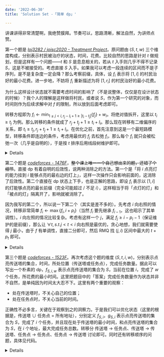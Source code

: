 ```yaml
---
date: '2022-06-30'
title: 'Solution Set -「简单 dp」'

---
```


讲课讲得非常清楚啊，我绝赞膜拜。节奏可以，思路清晰，解法自然，为讲师点赞。

第一个题是 [*loj3282 / joisc2020 - Treatment Project*](https://loj.ac/p/3282)。原问题由 $\left(S, t, w\right)$ 三个维度构成，分别表示村民被治疗的状态，时间，花费。比较自然的思路是针对 $t$ 做规划，但是这样有一个问题——$t$ 和 $S$ 是息息相关的，若从 $t$ 入手则几乎不得不记录 $S$，这是不被接受的。考虑直接 $S$ 入手。如果我可以考虑一段连续的区间而不是子序列，是不是复杂度一定会降？那么考察前缀，具体，设 $f_i$ 表示将 $[1, i]$ 的村民治好的最小花费。进一步地，不妨将 $f_i$ 重新描述为将 $[1, r_i]$ 的村民治好的最小花费。

为什么这样设计状态就不需要考虑时间的影响了（不是说整体，仅仅是在设计状态的时候）？我个人的理解是这样做将村民，或者说 $S$，作为第一个研究的对象，而时间则作为后续求解中对 $f$ 的限制，所以放到后面考虑即可。

转移方程即为 $\displaystyle f_i\gets\min_{1\leqslant j<i,r_j-l_i+1\geqslant|t_i-t_j|}\{f_j\}+w_i$。将绝对值拆开，这里以 $t_i\geqslant t_j$ 为例。那么转移的条件就成了 $r_j+t_j+1\geqslant t_i+l_i$。那么现在转移有二维偏序的关系，即 $t_i\geqslant t_j,r_j+t_j+1\geqslant t_i+l_i$。在优化之前，首先注意到这是一个最短路模型，转移条件即连边的条件，考虑用最优的 $f_j$ 去松弛 $f_i$，那么每个 $f_i$ 就只会被松弛一次（几乎是自明的），于是按 $t$ 排序后用线段树维护即可。

<details>

```cpp
#include <bits/stdc++.h>
using namespace std;
// implementation: time-ordered
using ll = long long;
using pli = pair<ll, int>;
const ll inf = 1e18;
int n, m;
ll dp[100100];
struct node {
    int l, r, t;
    ll w;
} a[100100];
priority_queue<pli, vector<pli>, greater<pli>> q; // slacked
struct segment_tree {
    ll mix[400100], miy[400100];
    void pull(int now) {
        mix[now] = min(mix[now*2], mix[now*2+1]);
        miy[now] = min(miy[now*2], miy[now*2+1]);
    }
    void ins(int pos, ll x, ll y, int now=1, int l=1, int r=n) {
        if (l == r) {
            mix[now] = x, miy[now] = y;
            return;
        }
        int mid = (l+r)/2;
        if (mid >= pos) ins(pos, x, y, now*2, l, mid);
        else ins(pos, x, y, now*2+1, mid+1, r);
        pull(now);
    }
    void slackx(int lq, int rq, ll lim, ll dlt, int now=1, int l=1, int r=n) {
        if (lq > rq || l > rq || r < lq || mix[now] > lim) return;
        if (l == r) {
            dp[l] = dlt+a[l].w;
            q.emplace(dp[l], l);
            mix[now] = miy[now] = inf;
            return;
        }
        int mid = (l+r)/2;
        slackx(lq, rq, lim, dlt, now*2, l, mid);
        slackx(lq, rq, lim, dlt, now*2+1, mid+1, r);
        pull(now);
    }
    void slacky(int lq, int rq, ll lim, ll dlt, int now=1, int l=1, int r=n) {
        if (lq > rq || l > rq || r < lq || miy[now] > lim) return;
        if (l == r) {
            dp[l] = dlt+a[l].w;
            q.emplace(dp[l], l);
            mix[now] = miy[now] = inf;
            return;
        }
        int mid = (l+r)/2;
        slacky(lq, rq, lim, dlt, now*2, l, mid);
        slacky(lq, rq, lim, dlt, now*2+1, mid+1, r);
        pull(now);
    }
} sgt;
signed main() {
    ios::sync_with_stdio(0);
    cin.tie(0);
    cin >> m >> n;
    for (int i=1;i<=n;++i) {
        dp[i] = inf;
        cin >> a[i].t >> a[i].l >> a[i].r >> a[i].w;
    }
    sort(a+1, a+n+1, [&](node a, node b) {
        return a.t < b.t;
    });
    for (int i=1;i<=n;++i) {
        if (a[i].l == 1) {
            dp[i] = a[i].w;
            q.emplace(dp[i], i);
            sgt.ins(i, inf, inf);
        }
        else {
            sgt.ins(i, a[i].l-a[i].t, a[i].l+a[i].t);
        }
    }
    while (!q.empty()) {
        // use nodes slacked to slack other nodes
        int x = q.top().second;
        q.pop();
        sgt.slackx(1, x-1, a[x].r-a[x].t+1, dp[x]);
        sgt.slacky(x+1, n, a[x].r+a[x].t+1, dp[x]);
    }
    ll ans = inf;
    for (int i=1;i<=n;++i) {
        if (a[i].r == m) {
            ans = min(ans, dp[i]);
        }
    }
    if (ans == inf) cout << "-1\n";
    else cout << ans << "\n";
    return 0;
}
```

</details>

第二个题是 [*codeforces - 1476F*](http://codeforces.com/problemset/problem/1476/F)，~~整个课上唯一一个自己想出来的题，还错了个细节~~。直接 dp 有着自明的后效性，说两种消除之的方法。第一个是「将 $i$ 点亮灯的能力挂到 $i$ 能够点亮的最右边的灯上」，这样一次操作只会影响前面的，这消除了后效性。第二个直接在 dp 状态上下手，也是正解的思路，即设 $f_i$ 表示以 $[1, i]$ 的灯能够点亮的最长前缀（完全可能超过 / 不足 $i$），这样相当于将「点灯的灯」和「被点的灯」隔离开了，影响就被消除了。

因为我写的第二个，所以说一下第二个（其实是差不多的）。先考虑 $i$ 向右照的情况，转移非常简单 $f_i\gets\max\{f_i, i+p_i\}$（当然 $f_i$ 要先继承 $f_{i-1}$，这也昭示了其单调性）。$i$ 向左照的情况比较复杂。考虑有这样一个 $j$，满足 $f_j\geqslant i-p_i-1$（保证维护的是前缀），那么让 $\forall t,s.t.j<t<i$ 向右照是最优的，贪心地想，我们就需要使得 $j$ 最小，由于 $f$ 有单调性，直接二分即可，然后 RMQ 找 $(j, i)$ 区间中最大的 $t+p_t$ 即可。

<details>

```cpp
#include <bits/stdc++.h>
using namespace std;
int n, p[300100], dp[300100], dp2[20][300100], lgs[300100], pre[300100], isl[300100];
int get(int l, int r) {
    if (l > r) return 0;
    int k = lgs[r-l+1];
    return max(dp2[k][l], dp2[k][r-(1<<k)+1]);
}
void print(int now) {
    if (now == 0) return;
    print(pre[now]);
    if (isl[now]) {
        cout << "R";
        return;
    }
    for (int i=pre[now]+1; i<now; ++i) cout << "R";
    cout << "L";
}
void solve() {
    cin >> n;
    for (int i=1;i<=n;++i) {
        cin >> p[i];
        dp2[0][i] = i+p[i];
    }
    for (int i=1;(1<<i)<=n;++i) {
        for (int j=1;j+(1<<i)-1<=n;++j) {
            dp2[i][j] = max(dp2[i-1][j], dp2[i-1][j+(1<<(i-1))]);
        }
    }
    pre[1] = 0, isl[1] = 1;
    for (int i=2;i<=n;++i) {
        dp[i] = dp[i-1], pre[i] = i-1, isl[i] = 1;
        if (dp[i-1] >= i) {
            dp[i] = max(dp[i], i+p[i]);
        }
        int l = 0, r = i-1, j = -1, mid;
        while (l <= r) {
            mid = (l+r)/2;
            if (dp[mid] >= i-p[i]-1) r = mid-1, j = mid;
            else l = mid+1;
        }
        if (j == -1) continue;
        if (max(i-1, get(j+1, i-1)) >= dp[i]) {
            isl[i] = 0, pre[i] = j;
        }
        dp[i] = max({dp[i], i-1, get(j+1, i-1)});
    }
    if (dp[n] >= n) {
        cout << "YES\n";
        print(n);
        cout << "\n";
        return;
    }
    cout << "NO\n";
}
signed main() {
    ios::sync_with_stdio(0);
    cin.tie(0);
    int tt;
    for (int i=2; i<300100; ++i) {
        lgs[i] = lgs[i>>1]+1;
    }
    for (cin>>tt;tt--;) {
        solve();
    }
}
```

</details>

第三个题是 [*codeforces - 1523F*](http://codeforces.com/problemset/problem/1523/F)。再次考虑这个题的维度 $(S, t, i, w)$，分别表示点亮传送塔的集合，时间，所处位置（传送塔或任务点），完成任务数量。据此可以写出一个朴素的 dp，$f_{S, i, w}$ 表示点亮传送塔的集合为 $S$，当前在位置 $i$，完成了 $w$ 个任务，所花费的最小时间。这里把题目中的「答案」完成任务数量作为状态并非不自然，是单纯因为时间太大忍不下。这里有两个重要的观察：

- 处在传送塔时，不关心自己的位置；
- 处在任务点时，不关心当前的时间。

正确性不必多言，关键在于观察到之的洞察力。于是我们可以优化状态（这里的根据是，传送塔 $\cup$ 任务点 $=$ 所有地址），分别定义 $f_{S, i}$，$g_{S, i}$ 表示点亮传送塔的集合为 $S$，完成了 $i$ 个任务，并且现在处于传送塔的最小时间，和点亮传送塔的集合为 $S$，在 $i$ 个地址，最大完成任务总数。转移分 传送塔 $\rightarrow$ 任务点、传送塔 $\rightarrow$ 传送塔、任务点 $\rightarrow$ 任务点、任务点 $\rightarrow$ 传送塔 讨论即可。同时还有转移顺序的问题，具体见代码。

<details>

```cpp
#include <bits/stdc++.h>
#define cmin(x, y) x = min(x, y)
#define cmax(x, y) x = max(x, y)
using namespace std;
const int inf = 0x3f3f3f3f;
int n, m, ans = -inf;
int w[16484][120], up, f[16484][120], g[16484][120];
struct pnt {
    int x, y, t;
} a[120];
int dst(int i, int j) {
    return abs(a[i].x-a[j].x)+abs(a[i].y-a[j].y);
}
signed main() {
    ios::sync_with_stdio(0);
    cin.tie(0);
    cin >> n >> m;
    up = 1<<n;
    for (int i=0; i<n; ++i) {
        cin >> a[i].x >> a[i].y;
    }
    for (int i=n; i<n+m; ++i) {
        cin >> a[i].x >> a[i].y >> a[i].t;
    }
    sort(a+n, a+n+m, [&](pnt x, pnt y) {
        return x.t < y.t;
    });
    for (int s=0; s<up; ++s) {
        for (int i=0; i<n+m; ++i) {
            w[s][i] = inf;
            for (int j=0; j<n; ++j) {
                if (s&(1<<j)) cmin(w[s][i], dst(i, j));
            }
        }
    }
    for (int s=0; s<up; ++s) {
        for (int i=0; i<m; ++i) f[s][i] = inf, g[s][i] = -inf;
        f[s][m] = inf;
    }
    for (int i=0; i<n; ++i) f[1<<i][0] = 0;
    for (int i=0; i<m; ++i) g[0][i] = 1;
    for (int s=0; s<up; ++s) {
        for (int i=0; i<=m; ++i) {
            if (f[s][i] != inf) {
                for (int j=0; j<n; ++j) {
                    if ((s&(1<<j)) == 0) {
                        cmin(f[s|(1<<j)][i], f[s][i]+w[s][j]);
                    }
                }
                for (int j=0; j<m; ++j) {
                    if (f[s][i]+w[s][j+n] <= a[j+n].t) {
                        cmax(g[s][j], i+1);
                    }
                }
            }
        }
        for (int i=0; i<m; ++i) {
            if (g[s][i] >= 0) {
                for (int j=0; j<n; ++j) {
                    if ((s&(1<<j)) == 0) {
                        cmin(f[s|(1<<j)][g[s][i]], min(dst(i+n, j), w[s][j])+a[i+n].t);
                    }
                }
                for (int j=i+1; j<m; ++j) {
                    if (min(dst(i+n, j+n), w[s][j+n])+a[i+n].t <= a[j+n].t) {
                        cmax(g[s][j], g[s][i]+1);
                    }
                }
                cmax(ans, g[s][i]);
            }
        }
    }
    cout << ans << "\n";
    return 0;
}
```

</details>